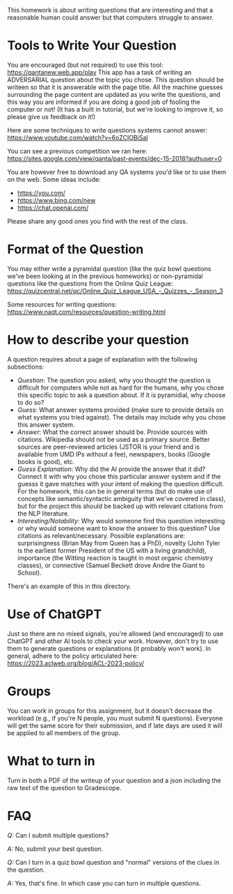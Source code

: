 
This homework is about writing questions that are interesting and that
a reasonable human could answer but that computers struggle to answer.

Tools to Write Your Question
=======

You are encouraged (but not required) to use this tool:
https://qantanew.web.app/play
This app has a task of writing an ADVERSARIAL question about the topic you chose. 
This question should be writeen so that it is answerable with the page title. All the machine guesses surrounding the page content
are updated as you write the questions, and this way you are informed if you are doing a good job of fooling the computer or not!
(It has a built in tutorial, but we're looking to improve it, so please give us feedback on it!)

Here are some techniques to write questions systems cannot answer:
https://www.youtube.com/watch?v=6oZCIOBiSaI

You can see a previous competition we ran here:
https://sites.google.com/view/qanta/past-events/dec-15-2018?authuser=0

You are however free to download any QA systems you'd like or to use them on the web.  Some ideas include:
* https://you.com/
* https://www.bing.com/new
* https://chat.openai.com/

Please share any good ones you find with the rest of the class.

Format of the Question
========

You may either write a pyramidal question (like the quiz bowl questions we've
been looking at in the previous homeworks) or non-pyramidal questions
like the questions from the Online Quiz League:
https://quizcentral.net/qc/Online_Quiz_League_USA_-_Quizzes_-_Season_3

Some resources for writing questions:
https://www.naqt.com/resources/question-writing.html

How to describe your question
=========
A question requires about a page of explanation with the following subsections:
* _Question_: The question you asked, why you thought the question is difficult for computers while not as hard for the humans, why you chose this specific topic to ask a question about. If it is pyramidial, why choose to do so? 
* _Guess_: What answer systems provided (make sure to provide details on what systems you tried against). The details may include why you chose this answer system.   
* _Answer_: What the correct answer should be.  Provide sources with citations.  Wikipedia should not be used as a primary source.  Better sources are peer-reviewed articles (JSTOR is your friend and is available from UMD IPs without a fee), newspapers, books (Google books is good), etc.
* _Guess Explanation_: Why did the AI provide the answer that it did? Connect it with why you chose this particular answer system and if the guesss it gave matches with your intent of making the question difficult. For the
homework, this can be in general terms (but do make use of concepts like
semantic/syntactic ambiguity that we've covered in class), but for the project
this should be backed up with relevant citations from the NLP literature. 
* _Interesting/Notability_: Why would someone find this question interesting
or why would someone want to know the answer to this question?  Use citations
as relevant/necessary.  Possible explanations are: surprisingness (Brian May
from Queen has a PhD), novelty (John Tyler is the earliest former
President of the US with a living grandchild), importance (the Witting
reaction is taught in most organic chemistry classes), or connective (Samuel
Beckett drove Andre the Giant to School).

There's an example of this in this directory.

Use of ChatGPT
========

Just so there are no mixed signals, you're allowed (and encouraged) to use
ChatGPT and other AI tools to check your work.  However, don't try to use them
to generate questions or explanations (it probably won't work).  In general,
adhere to the policy articulated here:
https://2023.aclweb.org/blog/ACL-2023-policy/


Groups
=========

You can work in groups for this assignment, but it doesn't decrease the
workload (e.g., if you're N people, you must submit N questions).  Everyone
will get the same score for their submission, and if late days are used it
will be applied to all members of the group.

What to turn in
==========

Turn in both a PDF of the writeup of your question and a json including the raw text of the question to Gradescope.

FAQ
===========

*Q:* Can I submit multiple questions?

*A:* No, submit your best question.

*Q:* Can I turn in a quiz bowl question and "normal" versions of the clues in the question.

*A:* Yes, that's fine.  In which case you can turn in multiple questions.
